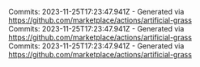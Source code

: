 Commits: 2023-11-25T17:23:47.941Z - Generated via https://github.com/marketplace/actions/artificial-grass
<br>
Commits: 2023-11-25T17:23:47.941Z - Generated via https://github.com/marketplace/actions/artificial-grass
<br>
Commits: 2023-11-25T17:23:47.941Z - Generated via https://github.com/marketplace/actions/artificial-grass
<br>
